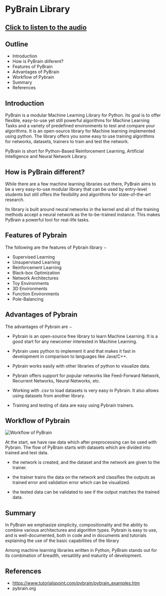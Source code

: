 # **PyBrain Library**

## [Click to listen to the audio](https://drive.google.com/drive/folders/1uHZH2a-Zc839EXcrVhMPd0bALRRwzUDQ?usp=sharing) 

## Outline
+ Introduction
+ How is PyBrain diiferent?
+  Features of PyBrain
+  Advantages of PyBrain
+ Workflow of Pybrain
+ Summary
+ References

## Introduction
PyBrain is a modular Machine Learning Library for Python. Its goal is to offer flexible, easy-to-use yet still powerful algorithms for Machine Learning Tasks and a variety of predefined environments to test and compare your algorithms.
It is an open-source library for Machine learning implemented using python. The library offers you some easy to use training algorithms for networks, datasets, trainers to train and test the network.

PyBrain is short for Python-Based Reinforcement Learning, Artificial Intelligence and Neural Network Library.

## How is PyBrain different?

While there are a few machine learning libraries out there, PyBrain aims to be a very easy-to-use modular library that can be used by entry-level students but still offers the flexibility and algorithms for state-of-the-art research.

Its library is built around neural networks in the kernel and all of the training methods accept a neural network as the to-be-trained instance. This makes PyBrain a powerful tool for real-life tasks.

## Features of Pybrain
The following are the features of Pybrain library −

+ Supervised Learning
+ Unsupervised Learning
+ Reinforcement Learning
+ Black-box Optimization
+ Network Architectures
+ Toy Environments
+ 3D Environments
+ Function Environments
+ Pole-Balancing


## Advantages of Pybrain
The advantages of Pybrain are −

+ Pybrain is an open-source free library to learn Machine Learning. It is a good start for any newcomer interested in Machine Learning.

+ Pybrain uses python to implement it and that makes it fast in development in comparison to languages like Java/C++.

+ Pybrain works easily with other libraries of python to visualize data.

+ Pybrain offers support for popular networks like Feed-Forward Network, Recurrent Networks, Neural Networks, etc.

+ Working with .csv to load datasets is very easy in Pybrain. It also allows using datasets from another library.

+ Training and testing of data are easy using Pybrain trainers.


## Workflow of Pybrain

![Workflow of PyBrain](https://www.tutorialspoint.com/pybrain/images/workflow_of_pybrain.jpg)

At the start, we have raw data which after preprocessing can be used with Pybrain. 
The flow of PyBrain starts with datasets which are divided into trained and test data.

+ the network is created, and the dataset and the network are given to the trainer.

+ the trainer trains the data on the network and classifies the outputs as trained error and validation error which can be visualized.

+ the tested data can be validated to see if the output matches the trained data.

## Summary
In PyBrain we emphasize simplicity, compositionality and the ability to combine various architectures and algorithm types.
Pybrain is easy to use, and is well-documented, both in code and in documents and tutorials explaining the use of the basic capabilities of the library

Among machine learning libraries written in Python, PyBrain stands out for its combination of breadth, versatility and maturity of development.

## References
+ https://www.tutorialspoint.com/pybrain/pybrain_examples.htm
+ pybrain.org

